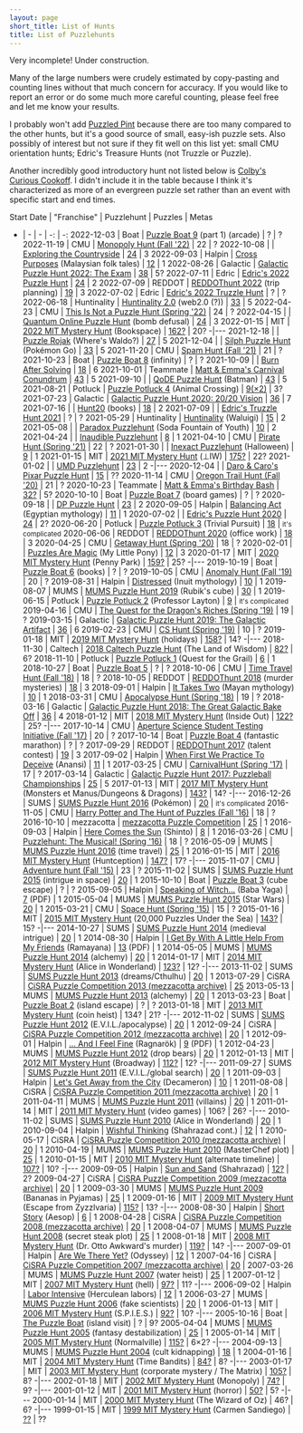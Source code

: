 ```yaml
---
layout: page
short_title: List of Hunts
title: List of Puzzlehunts
---
```


Very incomplete! Under construction.

Many of the large numbers were crudely estimated by copy-pasting and counting lines without that much concern for accuracy. If you would like to report an error or do some much more careful counting, please feel free and let me know your results.

I probably won't add [Puzzled Pint](http://puzzledpint.com/) because there are too many compared to the other hunts, but it's a good source of small, easy-ish puzzle sets. Also possibly of interest but not sure if they fit well on this list yet: small CMU orientation hunts; Edric's Treasure Hunts (not Truzzle or Puzzle).

Another incredibly good introductory hunt not listed below is [Colby's Curious Cookoff](https://curiouscookoff.com/). I didn't include it in the table because I think it's characterized as more of an evergreen puzzle set rather than an event with specific start and end times.

Start Date | "Franchise"  | Puzzlehunt | Puzzles | Metas
-  | - | - | -: | -:
2022-12-03 | Boat         | [Puzzle Boat 9](https://www.pandamagazine.com/island9/) (part 1)  (arcade)                                                  | ? | ?
2022-11-19 | CMU          | [Monopoly Hunt (Fall '22)](https://puzzlehunt.club.cc.cmu.edu/hunt/21/)                                                     | 22 | ?
2022-10-08 |              | [Exploring the Countryside](https://ecph.site/)                                                                             | [24](https://ecph.site/) | 3
2022-09-03 | Halpin       | [Cross Purposes](http://www.markhalpin.com/puzzles/1CHEVROTAIN/chevrotain.html) (Malaysian folk tales)                      | [12](http://www.markhalpin.com/puzzles/1CHEVROTAIN/chevrotain767690.pdf) | 1
2022-08-26 | Galactic     | [Galactic Puzzle Hunt 2022: The Exam](https://2022.galacticpuzzlehunt.com/)                                                 | [38](https://2022.galacticpuzzlehunt.com/puzzles) | 5?
2022-07-11 | Edric        | [Edric's 2022 Puzzle Hunt](http://happinessboard.com/2022puzzlehunt/index.html)                                             | [24](http://happinessboard.com/2022puzzlehunt/puzzles.html) | 2
2022-07-09 | REDDOT       | [REDDOThunt 2022](https://2022.reddothunt.sg/) (trip planning)                                                              | [19](https://2022.reddothunt.sg/puzzles) | 3
2022-07-02 | Edric        | [Edric's 2022 Truzzle Hunt](http://happinessboard.com/2022truzzlehunt/index.html)                                           | ? | ?
2022-06-18 | Huntinality  | [Huntinality 2.0](https://www.huntinality.com/) (web2.0 (?))                                                                | [33](https://www.huntinality.com/puzzles) | 5
2022-04-23 | CMU          | [This Is Not a Puzzle Hunt (Spring '22)](https://puzzlehunt.club.cc.cmu.edu/hunt/19/)                                       | 24 | ?
2022-04-15 |              | [Quantum Online Puzzle Hunt](https://hunts.timwi.de/qoph) (bomb defusal)                                                    | [24](https://hunts.timwi.de/qoph/puzzles) | 3
2022-01-15 | MIT          | [2022 MIT Mystery Hunt](https://www.bookspace.world/) (Bookspace)                                                           | [162?](https://www.bookspace.world/puzzles/) | 20?
-|---
2021-12-18 |              | [Puzzle Rojak](https://www.puzzlerojak.com/) (Where's Waldo?)                                                               | [27](https://www.puzzlerojak.com/puzzles) | 5
2021-12-04 |              | [Silph Puzzle Hunt](https://silphpuzzlehunt.com/) (Pokémon Go)                                                              | [33](https://silphpuzzlehunt.com/puzzles) | 5
2021-11-20 | CMU          | [Spam Hunt (Fall '21)](https://puzzlehunt.club.cc.cmu.edu/hunt/17/)                                                         | 21 | ?
2021-10-23 | Boat         | [Puzzle Boat 8](https://www.pandamagazine.com/island8/) (infinity)                                                          | ? | ?
2021-10-09 |              | [Burn After Solving](https://www.burnaftersolving.com/)                                                                     | [18](https://www.burnaftersolving.com/puzzles) | 6
2021-10-01 | Teammate     | [Matt & Emma's Carnival Conundrum](https://teammatehunt.com/)                                                               | [43](https://teammatehunt.com/puzzles) | 5
2021-09-10 |              | [QoDE Puzzle Hunt](https://ona.quest/) (Batman)                                                                             | [43](https://ona.quest/puzzles) | 5
2021-08-21 | Potluck      | [Puzzle Potluck 4](https://puzzlepotluck.com/4) (Animal Crossing)                                                           | [9(×2)](https://puzzlepotluck.com/4) | 3?
2021-07-23 | Galactic     | [Galactic Puzzle Hunt 2020: 20/20 Vision](https://2020.galacticpuzzlehunt.com/)                                             | [36](https://2020.galacticpuzzlehunt.com/puzzles) | 7
2021-07-16 |              | [Hunt20](https://hunt20.com/) (books)                                                                                       | [18](https://hunt20.com/puzzles.html) | 2
2021-07-09 |              | [Edric's Truzzle Hunt 2021](https://happinessboard.com/2021truzzlehunt/index.html)                                          | ? | ?
2021-05-29 | Huntinality  | [Huntinality](https://huntinality.com/) (Waluigi)                                                                           | [15](https://huntinality.com/) | 2
2021-05-08 |              | [Paradox Puzzlehunt](https://paradoxpuzzlehunt.com/) (Soda Fountain of Youth)                                               | [10](https://paradoxpuzzlehunt.com/puzzles) | 2
2021-04-24 |              | [Inaudible Puzzlehunt](https://mutedpuzzles.com/)                                                                           | [8](https://mutedpuzzles.com/Welcome%20to%20mini%20hunt!.html) | 1
2021-04-10 | CMU          | [Pirate Hunt (Spring '21)](https://puzzlehunt.club.cc.cmu.edu/hunt/16/)                                                     | 22 | ?
2021-01-30 |              | [Inexact Puzzlehunt](https://inexactpuzzles.com/hunts/1bqxw/halloween/) (Halloween)                                         | [9](https://inexactpuzzles.com/hunts/1bqxw/halloween/) | 1
2021-01-15 | MIT          | [2021 MIT Mystery Hunt](https://puzzles.mit.edu/2021/) (⊥IW)                                                                | [175?](https://puzzles.mit.edu/2021/puzzles.html) | 22?
2021-01-02 |              | [UMD Puzzlehunt](https://www.umdpuzzle.club/)                                                                               | [23](https://www.umdpuzzle.club/puzzles) | 2
 -|---
2020-12-04 |              | [Daro & Caro's Pixar Puzzle Hunt](https://darocaro.github.io/)                                                              | [15](https://darocaro.github.io/puzzles) | ??
2020-11-14 | CMU          | [Oregon Trail Hunt (Fall '20)](https://puzzlehunt.club.cc.cmu.edu/hunt/15/)                                                 | 21 | ?
2020-10-23 | Teammate     | [Matt & Emma's Birthday Bash](https://2020.teammatehunt.com/)                                                               | [32?](https://2020.teammatehunt.com/) | 5?
2020-10-10 | Boat         | [Puzzle Boat 7](https://www.pandamagazine.com/island7/) (board games)                                                       | ? | ?
2020-09-18 |              | [DP Puzzle Hunt](https://dp.puzzlehunt.net/)                                                                                | [23](https://dp.puzzlehunt.net/puzzles.html) | 2
2020-09-05 | Halpin       | [Balancing Act](http://www.markhalpin.com/puzzles/anubis/anubis.html) (Egyptian mythology)                                  | [11](http://www.markhalpin.com/puzzles/anubis/anubis767690.pdf) | 1
2020-07-02 |              | [Edric's Puzzle Hunt 2020](https://happinessboard.com/2020puzzlehunt/)                                                      | [24](https://happinessboard.com/2020puzzlehunt/puzzles.html) | 2?
2020-06-20 | Potluck      | [Puzzle Potluck 3](https://puzzlepotluck.com/3) (Trivial Pursuit)                                                           | [18](https://puzzlepotluck.com/3) | <small>it's complicated</small>
2020-06-06 | REDDOT       | [REDDOThunt 2020](https://reddothunt.sg/2020) (office work)                                                                 | [18](https://reddothunt.sg/2020/puzzles) | 3
2020-04-25 | CMU          | [Getaway Hunt (Spring '20)](https://puzzlehunt.club.cc.cmu.edu/hunt/14/)                                                    | 18 | ?
2020-02-01 |              | [Puzzles Are Magic](https://www.puzzlesaremagic.com/) (My Little Pony)                                                      | [12](https://www.puzzlesaremagic.com/hunt/current.html) | 3
2020-01-17 | MIT          | [2020 MIT Mystery Hunt](https://puzzles.mit.edu/2020/) (Penny Park)                                                         | [159?](https://puzzles.mit.edu/2020/puzzles/) | 25?
-|---
2019-10-19 | Boat         | [Puzzle Boat 6](https://www.pandamagazine.com/island6/) (books)                                                             | ? | ?
2019-10-05 | CMU          | [Anomaly Hunt (Fall '19)](https://puzzlehunt.club.cc.cmu.edu/hunt/12/)                                                      | 20 | ?
2019-08-31 | Halpin       | [Distressed](http://www.markhalpin.com/puzzles/sedna/sedna.html) (Inuit mythology)                                          | [10](http://www.markhalpin.com/puzzles/sedna/sedna.html) | 1
2019-08-07 | MUMS         | [MUMS Puzzle Hunt 2019](https://www.mumspuzzlehunt.com/) (Rubik's cube)                                                     | [30](https://www.mumspuzzlehunt.com/puzzles/) | 1
2019-06-15 | Potluck      | [Puzzle Potluck 2](https://puzzlepotluck.com/2) (Professor Layton)                                                          | [9](https://puzzlepotluck.com/2) | <small>it's complicated</small>
2019-04-16 | CMU          | [The Quest for the Dragon's Riches (Spring '19)](https://puzzlehunt.club.cc.cmu.edu/hunt/11/)                               | 19 | ?
2019-03-15 | Galactic     | [Galactic Puzzle Hunt 2019: The Galactic Artifact](https://2019.galacticpuzzlehunt.com/)                                    | [36](https://2019.galacticpuzzlehunt.com/puzzles.html) | 6
2019-02-23 | CMU          | [CS Hunt (Spring '19)](https://puzzlehunt.club.cc.cmu.edu/hunt/10/)                                                         | 10 | ?
2019-01-18 | MIT          | [2019 MIT Mystery Hunt](https://web.mit.edu/puzzle/www/2019/) (holidays)                                                    | [158?](https://web.mit.edu/puzzle/www/2019/puzzle.html) | 14?
-|---
2018-11-30 | Caltech      | [2018 Caltech Puzzle Hunt](http://2018.caltechpuzzlehunt.org/) (The Land of Wisdom)                                         | [82?](http://2018.caltechpuzzlehunt.org/hunt/index.html) | 6?
2018-11-10 | Potluck      | [Puzzle Potluck 1](https://puzzlepotluck.com/1) (Quest for the Grail)                                                       | [6](https://puzzlepotluck.com/1) | 1
2018-10-27 | Boat         | [Puzzle Boat 5](https://www.pandamagazine.com/island5/)                                                                     | ? | ?
2018-10-06 | CMU          | [Time Travel Hunt (Fall '18)](https://puzzlehunt.club.cc.cmu.edu/hunt/9/)                                                   | 18 | ?
2018-10-05 | REDDOT       | [REDDOThunt 2018](https://reddothunt.sg/2018) (murder mysteries)                                                            | [18](https://reddothunt.sg/2018/puzzles) | 3
2018-09-01 | Halpin       | [It Takes Two](http://www.markhalpin.com/puzzles/twins/twins.html) (Mayan mythology)                                        | [10](http://www.markhalpin.com/puzzles/twins/twins.pdf) | 1
2018-03-31 | CMU          | [Apocalypse Hunt (Spring '18)](https://puzzlehunt.club.cc.cmu.edu/hunt/8/)                                                  | 19 | ?
2018-03-16 | Galactic     | [Galactic Puzzle Hunt 2018: The Great Galactic Bake Off](https://2018.galacticpuzzlehunt.com/)                              | [36](https://2018.galacticpuzzlehunt.com/puzzles.html) | 4
2018-01-12 | MIT          | [2018 MIT Mystery Hunt](https://web.mit.edu/puzzle/www/2018/) (Inside Out)                                                  | [122?](https://web.mit.edu/puzzle/www/2018/full/puzzle.html) | 25?
-|---
2017-10-14 | CMU          | [Aperture Science Student Testing Initiative (Fall '17)](https://puzzlehunt.club.cc.cmu.edu/hunt/6/)                        | 20 | ?
2017-10-14 | Boat         | [Puzzle Boat 4](http://www.pandamagazine.com/island4/) (fantastic marathon)                                                 | ? | ?
2017-09-29 | REDDOT       | [REDDOThunt 2017](https://reddothunt.sg/2017) (talent contest)                                                              | [19](https://reddothunt.sg/2017/puzzles) | 3
2017-09-02 | Halpin       | [When First We Practice To Deceive](http://www.markhalpin.com/puzzles/anansi/anansi.html) (Anansi)                          | [11](http://www.markhalpin.com/puzzles/anansi/anansi.pdf) | 1
2017-03-25 | CMU          | [CarnivalHunt (Spring '17)](https://puzzlehunt.club.cc.cmu.edu/hunt/5/)                                                     | 17 | ?
2017-03-14 | Galactic     | [Galactic Puzzle Hunt 2017: Puzzleball Championships](https://2017.galacticpuzzlehunt.com/)                                 | [25](https://2017.galacticpuzzlehunt.com/puzzles.html) | 5
2017-01-13 | MIT          | [2017 MIT Mystery Hunt](https://web.mit.edu/puzzle/www/2017/) (Monsters et Manus/Dungeons & Dragons)                        | [143?](https://web.mit.edu/puzzle/www/2017/puzzle.html) | 14?
-|---
2016-12-26 | SUMS         | [SUMS Puzzle Hunt 2016](https://www.maths.usyd.edu.au/ub/sums/puzzlehunt/2016/main) (Pokémon)                               | [20](https://www.maths.usyd.edu.au/ub/sums/puzzlehunt/2016/puzzles) | <small>it's complicated</small>
2016-11-05 | CMU          | [Harry Potter and The Hunt of Puzzles (Fall '16)](https://puzzlehunt.club.cc.cmu.edu/hunt/4/)                               | 18 | ?
2016-10-10 | mezzacotta   | [mezzacotta Puzzle Competition](https://www.mezzacotta.net/puzzle/)                                                         | [25](https://www.mezzacotta.net/puzzle/puzzles.php) | 1
2016-09-03 | Halpin       | [Here Comes the Sun](http://www.markhalpin.com/puzzles/amaterasu/amat.html) (Shinto)                                        | [8](http://www.markhalpin.com/puzzles/amaterasu/amat.pdf) | 1
2016-03-26 | CMU          | [Puzzlehunt: The Musical! (Spring '16)](https://puzzlehunt.club.cc.cmu.edu/hunt/3/)                                         | 18 | ?
2016-05-09 | MUMS         | [MUMS Puzzle Hunt 2016](https://researchers.ms.unimelb.edu.au/~mums/puzzlehunt/2016/puzzles.html) (time travel)             | [25](https://researchers.ms.unimelb.edu.au/~mums/puzzlehunt/2016/puzzles.html) | 1
2016-01-15 | MIT          | [2016 MIT Mystery Hunt](https://web.mit.edu/puzzle/www/2016/) (Huntception)                                                 | [147?](https://web.mit.edu/puzzle/www/2016/toc.html) | 17?
-|---
2015-11-07 | CMU          | [Adventure hunt (Fall '15)](https://puzzlehunt.club.cc.cmu.edu/hunt/2/)                                                     | 23 | ?
2015-11-02 | SUMS         | [SUMS Puzzle Hunt 2015](https://www.maths.usyd.edu.au/ub/sums/puzzlehunt/2015/main) (intrigue in space)                     | [20](https://www.maths.usyd.edu.au/ub/sums/puzzlehunt/2015/puzzles) | 1
2015-10-10 | Boat         | [Puzzle Boat 3](http://pandamagazine.com/island3/) (cube escape)                                                            | ? | ?
2015-09-05 | Halpin       | [Speaking of Witch...](http://www.markhalpin.com/puzzles/baba/baba.html) (Baba Yaga)                                        | [7](http://www.markhalpin.com/puzzles/baba/baba.pdf) (PDF) | 1
2015-05-04 | MUMS         | [MUMS Puzzle Hunt 2015](https://researchers.ms.unimelb.edu.au/~mums/puzzlehunt/2015/puzzles.html) (Star Wars)               | [20](https://researchers.ms.unimelb.edu.au/~mums/puzzlehunt/2015/puzzles.html) | 1
2015-03-21 | CMU          | [Space Hunt (Spring '15)](https://puzzlehunt.club.cc.cmu.edu/hunt/1/)                                                       | 15 | ?
2015-01-16 | MIT          | [2015 MIT Mystery Hunt](https://web.mit.edu/puzzle/www/2015/) (20,000 Puzzles Under the Sea)                                | [143?](https://web.mit.edu/puzzle/www/2015/toc.html) | 15?
-|---
2014-10-27 | SUMS         | [SUMS Puzzle Hunt 2014](https://www.maths.usyd.edu.au/ub/sums/puzzlehunt/2014/main) (medieval intrigue)                     | [20](https://www.maths.usyd.edu.au/ub/sums/puzzlehunt/2014/puzzles) | 1
2014-08-30 | Halpin       | [I Get By With A Little Help From My Friends](http://www.markhalpin.com/puzzles/rama/rama.html) (Ramayana)                  | [13](http://www.markhalpin.com/puzzles/rama/rama.pdf) (PDF) | 1
2014-05-05 | MUMS         | [MUMS Puzzle Hunt 2014](https://researchers.ms.unimelb.edu.au/~mums/puzzlehunt/2014/puzzles.html) (alchemy)                 | [20](https://researchers.ms.unimelb.edu.au/~mums/puzzlehunt/2014/puzzles.html) | 1
2014-01-17 | MIT          | [2014 MIT Mystery Hunt](https://web.mit.edu/puzzle/www/2014/) (Alice in Wonderland)                                         | [123?](https://web.mit.edu/puzzle/www/2014/overview.html) | 12?
-|---
2013-11-02 | SUMS         | [SUMS Puzzle Hunt 2013](https://www.maths.usyd.edu.au/ub/sums/puzzlehunt/2013/main) (dreams/Cthulhu)                        | [20](https://www.maths.usyd.edu.au/ub/sums/puzzlehunt/2013/puzzles) | 1
2013-07-29 | CiSRA        | [CiSRA Puzzle Competition 2013 (mezzacotta archive)](https://www.mezzacotta.net/puzzle/cisra/2013/)                         | [25](https://www.mezzacotta.net/puzzle/cisra/2013/puzzles.html)
2013-05-13 | MUMS         | [MUMS Puzzle Hunt 2013](https://researchers.ms.unimelb.edu.au/~mums/puzzlehunt/2013/puzzles.html) (alchemy)                 | [20](https://researchers.ms.unimelb.edu.au/~mums/puzzlehunt/2013/puzzles.html) | 1
2013-03-23 | Boat         | [Puzzle Boat 2](http://pandamagazine.com/island2/) (island escape)                                                          | ? | ?
2013-01-18 | MIT          | [2013 MIT Mystery Hunt](https://web.mit.edu/puzzle/www/2013/) (coin heist)                                                  | 134? | 21?
-|---
2012-11-02 | SUMS         | [SUMS Puzzle Hunt 2012](https://www.maths.usyd.edu.au/ub/sums/puzzlehunt/2012/main) (E.V.I.L./apocalypse)                   | [20](https://www.maths.usyd.edu.au/ub/sums/puzzlehunt/2012/puzzles) | 1
2012-09-24 | CiSRA        | [CiSRA Puzzle Competition 2012 (mezzacotta archive)](https://www.mezzacotta.net/puzzle/cisra/2012/)                         | [20](https://www.mezzacotta.net/puzzle/cisra/2012/puzzles.html) | 1
2012-09-01 | Halpin       | [... And I Feel Fine](http://www.markhalpin.com/puzzles/ragnarok/ragnarok.html) (Ragnarök)                                  | [9](http://www.markhalpin.com/puzzles/ragnarok/ragpuzz.pdf) (PDF) | 1
2012-04-23 | MUMS         | [MUMS Puzzle Hunt 2012](https://researchers.ms.unimelb.edu.au/~mums/puzzlehunt/2012/puzzles.html) (drop bears)              | [20](https://researchers.ms.unimelb.edu.au/~mums/puzzlehunt/2012/puzzles.html) | 1
2012-01-13 | MIT          | [2012 MIT Mystery Hunt](https://web.mit.edu/puzzle/www/2012/) (Broadway)                                                    | [112?](https://web.mit.edu/puzzle/www/2012/puzzles/allpuzzles.html) | 12?
-|---
2011-09-27 | SUMS         | [SUMS Puzzle Hunt 2011](https://www.maths.usyd.edu.au/ub/sums/puzzlehunt/2011/main) (E.V.I.L./global search)                | [20](https://www.maths.usyd.edu.au/ub/sums/puzzlehunt/2011/puzzles) | 1
2011-09-03 | Halpin       | [Let's Get Away from the City](http://www.markhalpin.com/puzzles/boccaccio/decameron.html) (Decameron)                      | [10](http://www.markhalpin.com/puzzles/boccaccio/LGAFTC.pdf) | 1
2011-08-08 | CiSRA        | [CiSRA Puzzle Competition 2011 (mezzacotta archive)](https://www.mezzacotta.net/puzzle/cisra/2011/)                         | [20](https://www.mezzacotta.net/puzzle/cisra/2011/puzzles.html) | 1
2011-04-11 | MUMS         | [MUMS Puzzle Hunt 2011](https://researchers.ms.unimelb.edu.au/~mums/puzzlehunt/2011/puzzles.html) (villains)                | [20](https://researchers.ms.unimelb.edu.au/~mums/puzzlehunt/2011/puzzles.html) | 1
2011-01-14 | MIT          | [2011 MIT Mystery Hunt](https://web.mit.edu/puzzle/www/2011/) (video games)                                                 | 106? | 26?
-|---
2010-11-02 | SUMS         | [SUMS Puzzle Hunt 2010](https://www.maths.usyd.edu.au/ub/sums/puzzlehunt/2010/main) (Alice in Wonderland)                   | [20](https://www.maths.usyd.edu.au/ub/sums/puzzlehunt/2010/puzzles) | 1
2010-09-04 | Halpin       | [Wishful Thinking](http://www.markhalpin.com/puzzles/wisht/wisht.html) (Shahrazad cont.)                                    | [12](http://www.markhalpin.com/puzzles/wisht/wisht.html) | 1
2010-05-17 | CiSRA        | [CiSRA Puzzle Competition 2010 (mezzacotta archive)](https://www.mezzacotta.net/puzzle/cisra/2010/)                         | [20](https://www.mezzacotta.net/puzzle/cisra/2010/puzzles.html) | 1
2010-04-19 | MUMS         | [MUMS Puzzle Hunt 2010](https://researchers.ms.unimelb.edu.au/~mums/puzzlehunt/2010/puzzles.html) (MasterChef plot)         | [25](https://researchers.ms.unimelb.edu.au/~mums/puzzlehunt/2010/puzzles.html) | 1
2010-01-15 | MIT          | [2010 MIT Mystery Hunt](https://web.mit.edu/puzzle/www/2010/) (alternate timeline)                                          | [107?](https://web.mit.edu/puzzle/www/2010/puzzleindex.html) | 10?
-|---
2009-09-05 | Halpin       | [Sun and Sand](http://www.markhalpin.com/puzzles/sunandsand/sunsandbazaar.html) (Shahrazad)                                 | [12?](http://www.markhalpin.com/puzzles/sunandsand/sunsandbazaar.html) | 2?
2009-04-27 | CiSRA        | [CiSRA Puzzle Competition 2009 (mezzacotta archive)](https://www.mezzacotta.net/puzzle/cisra/2009/)                         | [20](https://www.mezzacotta.net/puzzle/cisra/2009/puzzles.html) | 1
2009-03-30 | MUMS         | [MUMS Puzzle Hunt 2009](https://researchers.ms.unimelb.edu.au/~mums/puzzlehunt/2009/puzzles.html) (Bananas in Pyjamas)      | [25](https://researchers.ms.unimelb.edu.au/~mums/puzzlehunt/2009/puzzles.html) | 1
2009-01-16 | MIT          | [2009 MIT Mystery Hunt](https://web.mit.edu/puzzle/www/2009/) (Escape from Zyzzlvaria)                                      | [115?](https://web.mit.edu/puzzle/www/2009/puzzles/) | 13?
-|---
2008-08-30 | Halpin       | [Short Story](http://www.markhalpin.com/shortstory/shortstoryganza.html) (Aesop)                                            | [6](http://www.markhalpin.com/shortstory/shortstoryganza.html) | 1
2008-04-28 | CiSRA        | [CiSRA Puzzle Competition 2008 (mezzacotta archive)](https://www.mezzacotta.net/puzzle/cisra/2008/)                         | [20](https://www.mezzacotta.net/puzzle/cisra/2008/puzzles.html) | 1
2008-04-07 | MUMS         | [MUMS Puzzle Hunt 2008](https://researchers.ms.unimelb.edu.au/~mums/puzzlehunt/2008/puzzles.html) (secret steak plot)       | [25](https://researchers.ms.unimelb.edu.au/~mums/puzzlehunt/2008/puzzles.html) | 1
2008-01-18 | MIT          | [2008 MIT Mystery Hunt](https://web.mit.edu/puzzle/www/2008/) (Dr. Otto Awkward's murder)                                   | [119?](https://web.mit.edu/puzzle/www/2008/) | 14?
-|---
2007-09-01 | Halpin       | [Are We There Yet?](http://www.markhalpin.com/AWTYweb/AWTY.html) (Odyssey)                                                  | [12](http://www.markhalpin.com/AWTYweb/AWTY.html) | 1
2007-04-16 | CiSRA        | [CiSRA Puzzle Competition 2007 (mezzacotta archive)](https://www.mezzacotta.net/puzzle/cisra/2007/)                         | [20](https://www.mezzacotta.net/puzzle/cisra/2007/puzzles.html) |
2007-03-26 | MUMS         | [MUMS Puzzle Hunt 2007](https://researchers.ms.unimelb.edu.au/~mums/puzzlehunt/2007/puzzles.html) (water heist)             | [25](https://researchers.ms.unimelb.edu.au/~mums/puzzlehunt/2007/puzzles.html) | 1
2007-01-12 | MIT          | [2007 MIT Mystery Hunt](https://web.mit.edu/puzzle/www/2007/) (hell)                                                        | [97?](https://web.mit.edu/puzzle/www/2007/puzzles/) | 11?
-|---
2006-09-02 | Halpin       | [Labor Intensive](http://www.markhalpin.com/labintpage/labint.html) (Herculean labors)                                      | [12](http://www.markhalpin.com/labintpage/labint.html) | 1
2006-03-27 | MUMS         | [MUMS Puzzle Hunt 2006](https://researchers.ms.unimelb.edu.au/~mums/puzzlehunt/2006/puzzles.html) (fake scientists)         | [20](https://researchers.ms.unimelb.edu.au/~mums/puzzlehunt/2006/puzzles.html) | 1
2006-01-13 | MIT          | [2006 MIT Mystery Hunt](https://web.mit.edu/puzzle/www/2006/) (S.P.I.E.S.)                                                  | [92?](https://web.mit.edu/puzzle/www/2006/allpuzzles.html) | 10?
-|---
2005-10-16 | Boat         | [The Puzzle Boat](http://pandamagazine.com/island/) (island visit)                                                          | ? | 9?
2005-04-04 | MUMS         | [MUMS Puzzle Hunt 2005](https://researchers.ms.unimelb.edu.au/~mums/puzzlehunt/2005/puzzles.html) (fantasy destabilization) | [25](https://researchers.ms.unimelb.edu.au/~mums/puzzlehunt/2005/puzzles.html) | 1
2005-01-14 | MIT          | [2005 MIT Mystery Hunt](https://web.mit.edu/puzzle/www/2005/) (Normalville)                                                 | [115?](https://web.mit.edu/puzzle/www/2005/setec/) | 6×2?
-|---
2004-09-13 | MUMS         | [MUMS Puzzle Hunt 2004](https://researchers.ms.unimelb.edu.au/~mums/puzzlehunt/2004/puzzles.html) (cult kidnapping)         | [18](https://researchers.ms.unimelb.edu.au/~mums/puzzlehunt/2004/puzzles.html) | 1
2004-01-16 | MIT          | [2004 MIT Mystery Hunt](https://web.mit.edu/puzzle/www/2004/) (Time Bandits)                                                | [84?](https://web.mit.edu/puzzle/www/2004/puzzles/alpha.html) | 8?
-|---
2003-01-17 | MIT          | [2003 MIT Mystery Hunt](https://web.mit.edu/puzzle/www/2003/www.acme-corp.com/0101/index.html) (corporate mystery / The Matrix) | [105?](https://web.mit.edu/puzzle/www/2003/www.acme-corp.com/teamGuest/index.html) | 8?
-|---
2002-01-18 | MIT          | [2002 MIT Mystery Hunt](https://web.mit.edu/puzzle/www/2002/) (Monopoly)                                                    | [74?](https://web.mit.edu/puzzle/www/2002/by-title.html) | 9?
-|---
2001-01-12 | MIT          | [2001 MIT Mystery Hunt](https://web.mit.edu/puzzle/www/2001/) (horror)                                                      | [50?](https://web.mit.edu/puzzle/www/2001/) | 5?
-|---
2000-01-14 | MIT          | [2000 MIT Mystery Hunt](https://web.mit.edu/puzzle/www/2000/) (The Wizard of Oz)                                            | 46? | 6?
-|---
1999-01-15 | MIT          | [1999 MIT Mystery Hunt](https://web.mit.edu/puzzle/www/1999/puzzles/) (Carmen Sandiego)                                     | [??](https://web.mit.edu/puzzle/www/1999/puzzles/) | ??
